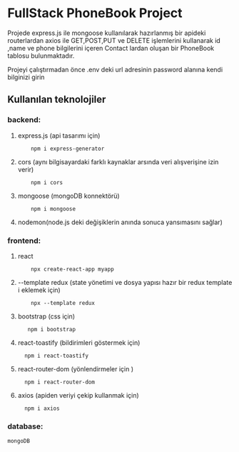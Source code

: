 # FullStack PhoneBook Project

Projede express.js ile mongoose kullanılarak hazırlanmış bir apideki routerlardan axios ile GET,POST,PUT ve DELETE işlemlerini kullanarak id ,name ve phone bilgilerini içeren Contact lardan oluşan bir PhoneBook tablosu bulunmaktadır.

Projeyi çalıştırmadan önce .env deki url adresinin password alanına kendi bilginizi girin

## Kullanılan teknolojiler

### backend:

01. express.js (api tasarımı için)
    ```
        npm i express-generator
    ```
02. cors (aynı bilgisayardaki farklı kaynaklar arsında veri alışverişine izin verir)
    ```
        npm i cors
    ```
03. mongoose (mongoDB konnektörü)
    ```
        npm i mongoose
    ```
04. nodemon(node.js deki değişiklerin anında sonuca yansımasını sağlar)


### frontend:

01. react
    ```
        npx create-react-app myapp
    ```
02. --template redux (state yönetimi ve dosya yapısı hazır bir redux template i eklemek için)
    ```
        npx --template redux
    ```
03. bootstrap (css için)
    ```
       npm i bootstrap
    ```
04. react-toastify (bildirimleri göstermek için)
    ```
      npm i react-toastify
    ```
05. react-router-dom (yönlendirmeler için )
    ```
      npm i react-router-dom
    ```
06. axios (apiden veriyi çekip kullanmak için)
    ```
      npm i axios
    ```

### database:
    mongoDB

